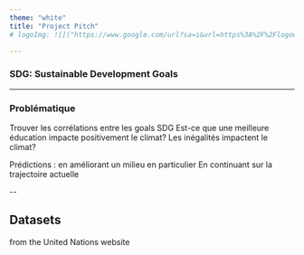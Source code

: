 ```yaml
---
theme: "white"
title: "Project Pitch"
# logoImg: ![]("https://www.google.com/url?sa=i&url=https%3A%2F%2Flogowik.com%2Fun-united-nations-logo-vector-57288.html&psig=AOvVaw2gwap_xFzIUgjOBWCkrE17&ust=1747938642847000&source=images&cd=vfe&opi=89978449&ved=0CBUQjRxqFwoTCKDY6ZWZtY0DFQAAAAAdAAAAABAE")

---
```

<!-- .slide: data-background="https://logowik.com/content/uploads/images/un-united-nations3511.logowik.com.webp" -->


### SDG: Sustainable Development Goals

---

### Problématique

Trouver les corrélations entre les goals SDG
Est-ce que une meilleure éducation impacte positivement le climat?
Les inégalités impactent le climat?


Prédictions : en améliorant un milieu en particulier
En continuant sur la trajectoire actuelle

--

## Datasets

from the United Nations website
